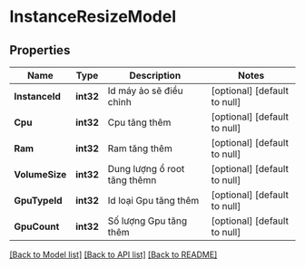 # InstanceResizeModel

## Properties
Name | Type | Description | Notes
------------ | ------------- | ------------- | -------------
**InstanceId** | **int32** | Id máy ảo sẽ điều chỉnh | [optional] [default to null]
**Cpu** | **int32** | Cpu tăng thêm | [optional] [default to null]
**Ram** | **int32** | Ram tăng thêm | [optional] [default to null]
**VolumeSize** | **int32** | Dung lượng ổ root tăng thêmn | [optional] [default to null]
**GpuTypeId** | **int32** | Id loại Gpu tăng thêm | [optional] [default to null]
**GpuCount** | **int32** | Số lượng Gpu tăng thêm | [optional] [default to null]

[[Back to Model list]](../README.md#documentation-for-models) [[Back to API list]](../README.md#documentation-for-api-endpoints) [[Back to README]](../README.md)

